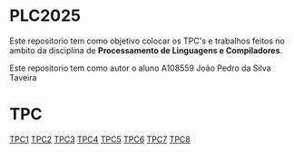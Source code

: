 # PLC2025
Este repositorio tem como objetivo colocar os TPC's e trabalhos feitos no ambito da disciplina de **Processamento de Linguagens e Compiladores**.

Este repositorio tem como autor o aluno
A108559 João Pedro da Silva Taveira

# TPC
[TPC1](/TPC1/)
[TPC2](/TPC2/)
[TPC3](/TPC3/)
[TPC4](/TPC4/)
[TPC5](/TPC5/)
[TPC6](/TPC6/)
[TPC7](/TPC7/)
[TPC8](/TPC8/)
